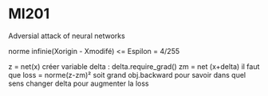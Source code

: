 # MI201
Adversial attack of neural networks


norme infinie(Xorigin - Xmodifé) <= Espilon = 4/255

z = net(x)
créer variable delta : delta.require_grad()
zm = net (x+delta)
il faut que loss = norme(z-zm)² soit grand 
obj.backward pour savoir dans quel sens changer delta pour augmenter la loss
